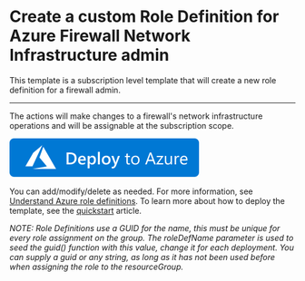 # Create a custom Role Definition for Azure Firewall Network Infrastructure admin
 

This template is a subscription level template that will create a new role definition for a firewall admin.  

------------------------------------------------------------------------------------------------------------------------------------------

The actions will make changes to a firewall's network infrastructure operations and will be assignable at the subscription scope.  

[![Deploy To Azure](https://raw.githubusercontent.com/Azure/azure-quickstart-templates/master/1-CONTRIBUTION-GUIDE/images/deploytoazure.svg?sanitize=true)](https://portal.azure.com/#create/Microsoft.Template/uri/https%3A%2F%2Fraw.githubusercontent.com%2Ftobystic%2FAzureRBACdev%2Fmain%2Fazuredeploy.json%3Ftoken%3DABK3IS74XQVGSJ5GY4AODSC7VLFAG)  



You can add/modify/delete as needed. For more information, see [Understand Azure role definitions](https://docs.microsoft.com/azure/role-based-access-control/role-definitions). 
To learn more about how to deploy the template, see the [quickstart](https://docs.microsoft.com/azure/role-based-access-control/custom-roles-template) article.  


*NOTE: Role Definitions use a GUID for the name, this must be unique for every role assignment on the group. 
The roleDefName parameter is used to seed the guid() function with this value, change it for each deployment. 
You can supply a guid or any string, as long as it has not been used before when assigning the role to the resourceGroup.*
